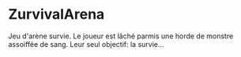 # ZurvivalArena
Jeu d'arène survie. Le joueur est lâché parmis une horde de monstre assoiffée de sang. Leur seul objectif: la survie...

